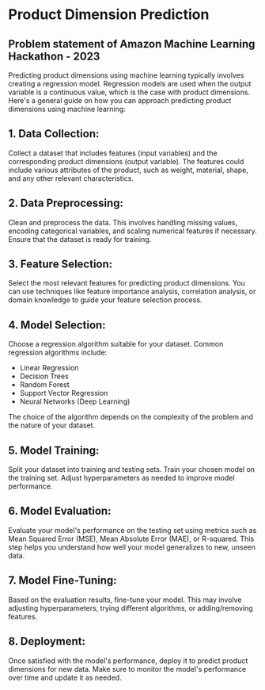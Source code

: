 <h1>Product Dimension Prediction</h1>
<h2>Problem statement of Amazon Machine Learning Hackathon - 2023</h2>

Predicting product dimensions using machine learning typically involves creating a regression model. Regression models are used when the output variable is a continuous value, which is the case with product dimensions. Here's a general guide on how you can approach predicting product dimensions using machine learning:

<h2>1. Data Collection:</h2>
Collect a dataset that includes features (input variables) and the corresponding product dimensions (output variable). The features could include various attributes of the product, such as weight, material, shape, and any other relevant characteristics.

<h2>2. Data Preprocessing:</h2>
Clean and preprocess the data. This involves handling missing values, encoding categorical variables, and scaling numerical features if necessary. Ensure that the dataset is ready for training.

<h2>3. Feature Selection:</h2>
Select the most relevant features for predicting product dimensions. You can use techniques like feature importance analysis, correlation analysis, or domain knowledge to guide your feature selection process.

<h2>4. Model Selection:</h2>
Choose a regression algorithm suitable for your dataset. Common regression algorithms include:
<ul>
  <li>Linear Regression</li>
  <li>Decision Trees</li>
  <li>Random Forest</li>
  <li>Support Vector Regression</li>
  <li>Neural Networks (Deep Learning)</li>
</ul>
The choice of the algorithm depends on the complexity of the problem and the nature of your dataset.

<h2>5. Model Training:</h2>
Split your dataset into training and testing sets. Train your chosen model on the training set. Adjust hyperparameters as needed to improve model performance.

<h2>6. Model Evaluation:</h2>
Evaluate your model's performance on the testing set using metrics such as Mean Squared Error (MSE), Mean Absolute Error (MAE), or R-squared. This step helps you understand how well your model generalizes to new, unseen data.

<h2>7. Model Fine-Tuning:</h2>
Based on the evaluation results, fine-tune your model. This may involve adjusting hyperparameters, trying different algorithms, or adding/removing features.

<h2>8. Deployment:</h2>
Once satisfied with the model's performance, deploy it to predict product dimensions for new data. Make sure to monitor the model's performance over time and update it as needed.
